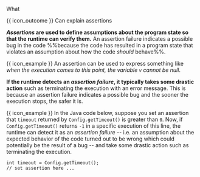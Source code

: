 <span id="title">What</span>

<span id="prereqs"></span>

<span id="outcomes">{{ icon_outcome }} Can explain assertions</span>

<div id="body">

**_Assertions_ are used to define assumptions about the program state so that the runtime can verify them.** An assertion failure indicates a possible bug in the code %%because the code has resulted in a program state that violates an assumption about how the code _should_ behave%%.

<box>

{{ icon_example }} An assertion can be used to express something like _when the execution comes to this point, the variable `v` cannot be null_.

</box>

**If the runtime detects an _assertion failure_, it typically takes some drastic action** such as terminating the execution with an error message. This is because an assertion failure indicates a possible bug and the sooner the execution stops, the safer it is.

<box>

{{ icon_example }} In the Java code below, suppose you set an assertion that `timeout` returned by `Config.getTimeout()` is greater than `0`. Now, if `Config.getTimeout()` returns `-1` in a specific execution of this line, the runtime can detect it as an _assertion failure_ -- i.e. an assumption about the expected behavior of the code turned out to be wrong which could potentially be the result of a bug -- and take some drastic action such as terminating the execution.

```java{.no-line-numbers}
int timeout = Config.getTimeout();
// set assertion here ...
```

</box>

</div>

<div id="extras">
</div>
